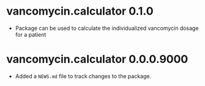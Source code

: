 # vancomycin.calculator 0.1.0

* Package can be used to calculate the individualized vancomycin dosage for a patient

# vancomycin.calculator 0.0.0.9000

* Added a `NEWS.md` file to track changes to the package.

